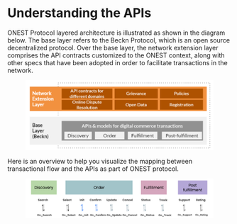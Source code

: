 # Understanding the APIs

ONEST Protocol layered architecture is illustrated as shown in the diagram below. The base layer refers to the Beckn Protocol, which is an open source decentralized protocol. Over the base layer, the network extension layer comprises the API contracts customized to the ONEST context, along with other specs that have been adopted in order to facilitate transactions in the network.

<figure><img src="../.gitbook/assets/api-1.png" alt=""><figcaption></figcaption></figure>

Here is an overview to help you visualize the mapping between transactional flow and the APIs as part of ONEST protocol.

<figure><img src="../.gitbook/assets/api-2.png" alt=""><figcaption></figcaption></figure>

